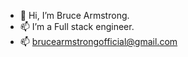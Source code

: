 - 👋 Hi, I’m Bruce Armstrong.
- 📫 I’m a Full stack engineer.
- 📫 brucearmstrongofficial@gmail.com

<!---
BruceArmstrong007/BruceArmstrong007 is a ✨ special ✨ repository because its `README.md` (this file) appears on your GitHub profile.
You can click the Preview link to take a look at your changes.
--->
